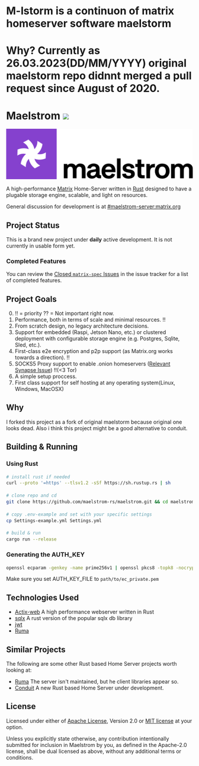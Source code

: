 # M-lstorm is a continuon of matrix homeserver software maelstorm
# Why? Currently as 26.03.2023(DD/MM/YYYY) original maelstorm repo didnnt merged a pull request since August of 2020.

# Maelstrom ![](https://github.com/maelstrom-rs/maelstrom/workflows/Build/badge.svg)

<img src="./.github/logo-banner.svg">

A high-performance [Matrix](https://matrix.org) Home-Server written in [Rust](rust-lang.org) designed to have a plugable storage engine, scalable, and light on resources.

General discussion for development is at [#maelstrom-server:matrix.org](https://matrix.to/#/#maelstrom-server:matrix.org)

## Project Status

This is a brand new project under **daily** active development. It is not currently in usable form yet.

### Completed Features

You can review the [Closed `matrix-spec` Issues](https://github.com/maelstrom-rs/maelstrom/issues?q=is%3Aissue+is%3Aclosed+sort%3Acreated-asc+label%3Amatrix-spec+) in the issue tracker for a list of completed features.

## Project Goals
0. !! = priority ?? = Not important right now.
1. Performance, both in terms of scale and minimal resources. !!
2. From scratch design, no legacy architecture decisions. 
3. Support for embedded (Raspi, Jetson Nano, etc.) or clustered deployment with configurable storage engine (e.g. Postgres, Sqlite, Sled, etc.).
4. First-class e2e encryption and p2p support (as Matrix.org works towards a direction). !!
5. SOCKS5 Proxy support to enable .onion homeservers ([Relevant Synapse Issue](https://github.com/matrix-org/synapse/issues/7088)) !!(<3 Tor)
6. A simple setup proccess.
7. First class support for self hosting at any operating system(Linux, Windows, MacOSX)

## Why

I forked this project as a fork of original maelstorm because original one looks dead.
Also i think this project might be a good alternative to conduit.

## Building & Running

### Using Rust

```bash
# install rust if needed
curl --proto '=https' --tlsv1.2 -sSf https://sh.rustup.rs | sh

# clone repo and cd
git clone https://github.com/maelstrom-rs/maelstrom.git && cd maelstrom

# copy .env-example and set with your specific settings
cp Settings-example.yml Settings.yml

# build & run
cargo run --release
```

### Generating the AUTH_KEY

```bash
openssl ecparam -genkey -name prime256v1 | openssl pkcs8 -topk8 -nocrypt -out ec_private.pem
```

Make sure you set AUTH_KEY_FILE to `path/to/ec_private.pem`

## Technologies Used

- [Actix-web](https://actix.rs) A high performance webserver written in Rust
- [sqlx](https://github.com/launchbadge/sqlx) A rust version of the popular sqlx db library
- [jwt](https://jwt.io)
- [Ruma](https://github.com/ruma)

## Similar Projects

The following are some other Rust based Home Server projects worth looking at:

- [Ruma](https://github.com/ruma) The server isn't maintained, but he client libraries appear so.
- [Conduit](https://git.koesters.xyz/timo/conduit) A new Rust based Home Server under development.

## License

Licensed under either of [Apache License](LICENSE-APACHE), Version
2.0 or [MIT license](LICENSE-MIT) at your option.

Unless you explicitly state otherwise, any contribution intentionally submitted
for inclusion in Maelstrom by you, as defined in the Apache-2.0 license, shall be
dual licensed as above, without any additional terms or conditions.
